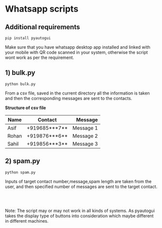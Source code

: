 # Whatsapp scripts

## Additional requirements
```
pip install pyautogui
```

Make sure that you have whatsapp desktop app installed and linked with your mobile with QR code scanned in your system, otherwise the script wont work as per the requirement.

## 1) bulk.py<br/>
```
python bulk.py
```
From a csv file, saved in the current directory all the information is taken and then the corresponding messages are sent to the contacts.</br>

<p><b>Structure of csv file</b></p>

| Name     |    Contact         |  Message     |
|----------|:------------------:|-------------:|
| Asif     | +919685\*\*\*7\*\* | Message 1    |
| Rohan    | +919876\*\*\*6\*\* | Message 2    |
| Sahil    | +919856\*\*\*3\*\* | Message 3    |



## 2) spam.py<br/>
```
python spam.py
```
Inputs of target contact number,message,spam length are taken from the user, and then specified number of messages are sent to the target contact.

<br/>
<br/>

Note: The script may or may not work in all kinds of systems. As pyautogui takes the display type of buttons into consideration which maybe different in different machines.
